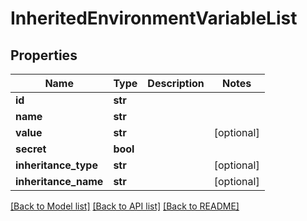 # InheritedEnvironmentVariableList

## Properties
Name | Type | Description | Notes
------------ | ------------- | ------------- | -------------
**id** | **str** |  | 
**name** | **str** |  | 
**value** | **str** |  | [optional] 
**secret** | **bool** |  | 
**inheritance_type** | **str** |  | [optional] 
**inheritance_name** | **str** |  | [optional] 

[[Back to Model list]](../README.md#documentation-for-models) [[Back to API list]](../README.md#documentation-for-api-endpoints) [[Back to README]](../README.md)



